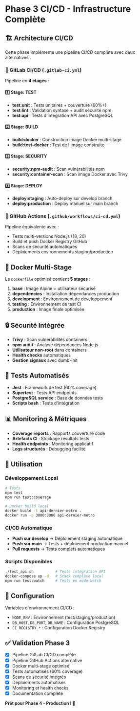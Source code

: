 # Phase 3 CI/CD - Infrastructure Complète

## 🏗️ Architecture CI/CD

Cette phase implémente une pipeline CI/CD complète avec deux alternatives :

### 🦊 GitLab CI/CD (`.gitlab-ci.yml`)

Pipeline en **4 étages** :

#### 1️⃣ **Stage: TEST**
- **test:unit** : Tests unitaires + couverture (60%+)
- **test:lint** : Validation syntaxe + audit sécurité npm  
- **test:api** : Tests d'intégration API avec PostgreSQL

#### 2️⃣ **Stage: BUILD** 
- **build:docker** : Construction image Docker multi-stage
- **build:test-docker** : Test de l'image construite

#### 3️⃣ **Stage: SECURITY**
- **security:npm-audit** : Scan vulnérabilités npm
- **security:container-scan** : Scan image Docker avec Trivy

#### 4️⃣ **Stage: DEPLOY**
- **deploy:staging** : Auto-deploy sur develop branch
- **deploy:production** : Deploy manuel sur main branch

### 🐙 GitHub Actions (`.github/workflows/ci-cd.yml`)

Pipeline équivalente avec :
- Tests multi-versions Node.js (18, 20)
- Build et push Docker Registry GitHub
- Scans de sécurité automatiques
- Déploiements environnements staging/production

## 🐳 Docker Multi-Stage

Le `Dockerfile` optimisé contient **5 stages** :

1. **base** : Image Alpine + utilisateur sécurisé
2. **dependencies** : Installation dépendances production
3. **development** : Environnement de développement
4. **testing** : Environnement de test CI
5. **production** : Image finale optimisée

## 🔒 Sécurité Intégrée

- **Trivy** : Scan vulnérabilités containers
- **npm audit** : Analyse dépendances Node.js  
- **Utilisateur non-root** dans containers
- **Health checks** automatiques
- **Gestion signaux** avec dumb-init

## 🧪 Tests Automatisés

- **Jest** : Framework de test (60% coverage)
- **Supertest** : Tests API endpoints
- **PostgreSQL service** : Base de données tests
- **Scripts bash** : Tests d'intégration

## 📊 Monitoring & Métriques

- **Coverage reports** : Rapports couverture code
- **Artefacts CI** : Stockage résultats tests
- **Health endpoints** : Monitoring applicatif
- **Logs structurés** : Debugging facilité

## 🚀 Utilisation

### Développement Local
```bash
# Tests
npm test
npm run test:coverage

# Docker build local
docker build -t api-dernier-metro .
docker run -p 3000:3000 api-dernier-metro
```

### CI/CD Automatique
- **Push sur develop** → Déploiement staging automatique
- **Push sur main** → Tests + déploiement production manuel
- **Pull requests** → Tests complets automatiques

### Scripts Disponibles
```bash
./test_api.sh          # Tests intégration API
docker-compose up -d   # Stack complète local
npm run test:watch     # Tests en mode watch
```

## 🔧 Configuration

Variables d'environnement CI/CD :
- `NODE_ENV` : Environnement (test/staging/production)
- `DB_HOST`, `DB_PORT`, `DB_NAME` : Configuration PostgreSQL  
- `CI_REGISTRY_*` : Configuration Docker Registry

## ✅ Validation Phase 3

- [x] Pipeline GitLab CI/CD complète
- [x] Pipeline GitHub Actions alternative  
- [x] Docker multi-stage optimisé
- [x] Tests automatisés (60% coverage)
- [x] Scans de sécurité intégrés
- [x] Déploiements automatisés
- [x] Monitoring et health checks
- [x] Documentation complète

**Prêt pour Phase 4 - Production ! 🎯**
